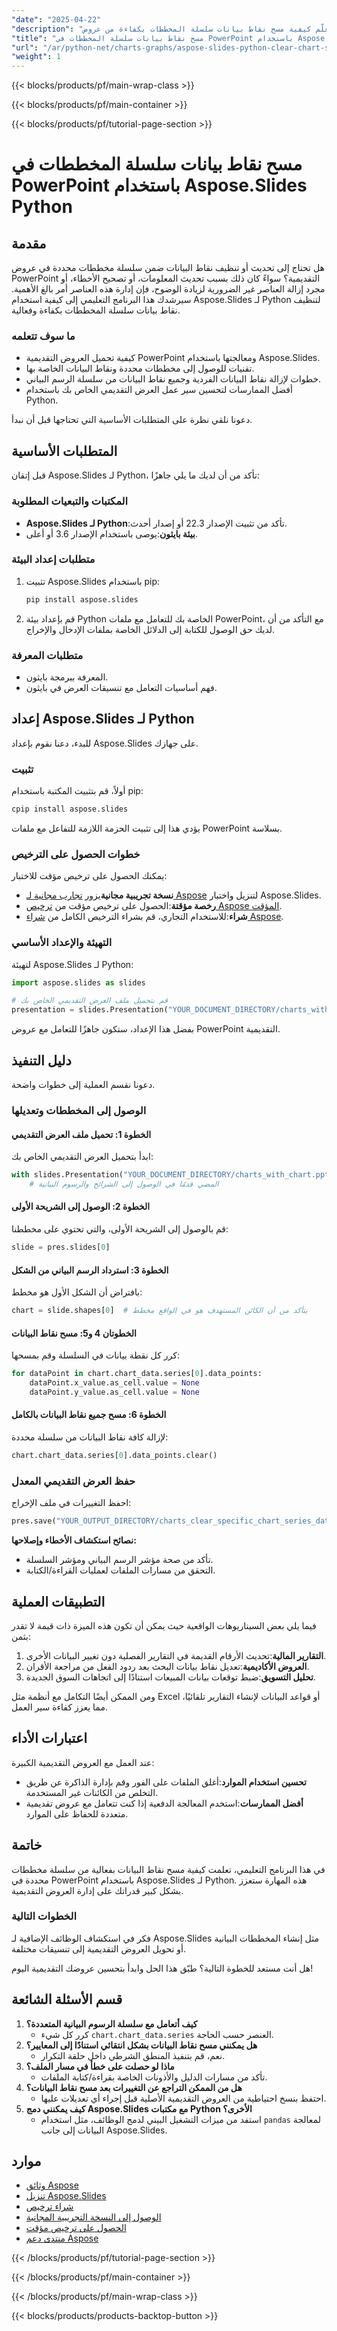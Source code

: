 ```yaml
---
"date": "2025-04-22"
"description": "تعلّم كيفية مسح نقاط بيانات سلسلة المخططات بكفاءة من عروض PowerPoint التقديمية باستخدام Aspose.Slides لـ Python. بسّط سير عمل إدارة عروضك التقديمية اليوم."
"title": "مسح نقاط بيانات سلسلة المخططات في PowerPoint باستخدام Aspose.Slides Python"
"url": "/ar/python-net/charts-graphs/aspose-slides-python-clear-chart-series-data-points/"
"weight": 1
---
```


{{< blocks/products/pf/main-wrap-class >}}

{{< blocks/products/pf/main-container >}}

{{< blocks/products/pf/tutorial-page-section >}}
# مسح نقاط بيانات سلسلة المخططات في PowerPoint باستخدام Aspose.Slides Python

## مقدمة

هل تحتاج إلى تحديث أو تنظيف نقاط البيانات ضمن سلسلة مخططات محددة في عروض PowerPoint التقديمية؟ سواءً كان ذلك بسبب تحديث المعلومات، أو تصحيح الأخطاء، أو مجرد إزالة العناصر غير الضرورية لزيادة الوضوح، فإن إدارة هذه العناصر أمر بالغ الأهمية. سيرشدك هذا البرنامج التعليمي إلى كيفية استخدام Aspose.Slides لـ Python لتنظيف نقاط بيانات سلسلة المخططات بكفاءة وفعالية.

### ما سوف تتعلمه
- كيفية تحميل العروض التقديمية PowerPoint ومعالجتها باستخدام Aspose.Slides.
- تقنيات للوصول إلى مخططات محددة ونقاط البيانات الخاصة بها.
- خطوات لإزالة نقاط البيانات الفردية وجميع نقاط البيانات من سلسلة الرسم البياني.
- أفضل الممارسات لتحسين سير عمل العرض التقديمي الخاص بك باستخدام Python.

دعونا نلقي نظرة على المتطلبات الأساسية التي تحتاجها قبل أن نبدأ.

## المتطلبات الأساسية

قبل إتقان Aspose.Slides لـ Python، تأكد من أن لديك ما يلي جاهزًا:

### المكتبات والتبعيات المطلوبة
- **Aspose.Slides لـ Python**:تأكد من تثبيت الإصدار 22.3 أو إصدار أحدث.
- **بيئة بايثون**:يوصى باستخدام الإصدار 3.6 أو أعلى.

### متطلبات إعداد البيئة

1. تثبيت Aspose.Slides باستخدام pip:
   ```bash
   pip install aspose.slides
   ```

2. قم بإعداد بيئة Python الخاصة بك للتعامل مع ملفات PowerPoint، مع التأكد من أن لديك حق الوصول للكتابة إلى الدلائل الخاصة بملفات الإدخال والإخراج.

### متطلبات المعرفة
- المعرفة ببرمجة بايثون.
- فهم أساسيات التعامل مع تنسيقات العرض في بايثون.

## إعداد Aspose.Slides لـ Python

للبدء، دعنا نقوم بإعداد Aspose.Slides على جهازك.

### تثبيت

أولاً، قم بتثبيت المكتبة باستخدام pip:
```bash
cpip install aspose.slides
```

يؤدي هذا إلى تثبيت الحزمة اللازمة للتفاعل مع ملفات PowerPoint بسلاسة.

### خطوات الحصول على الترخيص

يمكنك الحصول على ترخيص مؤقت للاختبار:
- **نسخة تجريبية مجانية**يزور [تجارب مجانية لـ Aspose](https://releases.aspose.com/slides/python-net/) لتنزيل واختبار Aspose.Slides.
- **رخصة مؤقتة**:الحصول على ترخيص مؤقت من [ترخيص Aspose المؤقت](https://purchase.aspose.com/temporary-license/).
- **شراء**:للاستخدام التجاري، قم بشراء الترخيص الكامل من [شراء Aspose](https://purchase.aspose.com/buy).

### التهيئة والإعداد الأساسي

لتهيئة Aspose.Slides لـ Python:
```python
import aspose.slides as slides

# قم بتحميل ملف العرض التقديمي الخاص بك
presentation = slides.Presentation("YOUR_DOCUMENT_DIRECTORY/charts_with_chart.pptx")
```

بفضل هذا الإعداد، ستكون جاهزًا للتعامل مع عروض PowerPoint التقديمية.

## دليل التنفيذ

دعونا نقسم العملية إلى خطوات واضحة.

### الوصول إلى المخططات وتعديلها

#### الخطوة 1: تحميل ملف العرض التقديمي
ابدأ بتحميل العرض التقديمي الخاص بك:
```python
with slides.Presentation("YOUR_DOCUMENT_DIRECTORY/charts_with_chart.pptx") as pres:
    # المضي قدمًا في الوصول إلى الشرائح والرسوم البيانية
```

#### الخطوة 2: الوصول إلى الشريحة الأولى
قم بالوصول إلى الشريحة الأولى، والتي تحتوي على مخططنا:
```python
slide = pres.slides[0]
```

#### الخطوة 3: استرداد الرسم البياني من الشكل
بافتراض أن الشكل الأول هو مخطط:
```python
chart = slide.shapes[0]  # يتأكد من أن الكائن المستهدف هو في الواقع مخطط
```

#### الخطوتان 4 و5: مسح نقاط البيانات
كرر كل نقطة بيانات في السلسلة وقم بمسحها:
```python
for dataPoint in chart.chart_data.series[0].data_points:
    dataPoint.x_value.as_cell.value = None
    dataPoint.y_value.as_cell.value = None
```

#### الخطوة 6: مسح جميع نقاط البيانات بالكامل
لإزالة كافة نقاط البيانات من سلسلة محددة:
```python
chart.chart_data.series[0].data_points.clear()
```

### حفظ العرض التقديمي المعدل
احفظ التغييرات في ملف الإخراج:
```python
pres.save("YOUR_OUTPUT_DIRECTORY/charts_clear_specific_chart_series_datapoints_data_out.pptx", slides.export.SaveFormat.PPTX)
```

**نصائح استكشاف الأخطاء وإصلاحها:**
- تأكد من صحة مؤشر الرسم البياني ومؤشر السلسلة.
- التحقق من مسارات الملفات لعمليات القراءة/الكتابة.

## التطبيقات العملية

فيما يلي بعض السيناريوهات الواقعية حيث يمكن أن تكون هذه الميزة ذات قيمة لا تقدر بثمن:

1. **التقارير المالية**:تحديث الأرقام القديمة في التقارير الفصلية دون تغيير البيانات الأخرى.
2. **العروض الأكاديمية**:تعديل نقاط بيانات البحث بعد ردود الفعل من مراجعة الأقران.
3. **تحليل التسويق**:ضبط توقعات بيانات المبيعات استنادًا إلى اتجاهات السوق الجديدة.

ومن الممكن أيضًا التكامل مع أنظمة مثل Excel أو قواعد البيانات لإنشاء التقارير تلقائيًا، مما يعزز كفاءة سير العمل.

## اعتبارات الأداء

عند العمل مع العروض التقديمية الكبيرة:
- **تحسين استخدام الموارد**:أغلق الملفات على الفور وقم بإدارة الذاكرة عن طريق التخلص من الكائنات غير المستخدمة.
- **أفضل الممارسات**:استخدم المعالجة الدفعية إذا كنت تتعامل مع عروض تقديمية متعددة للحفاظ على الموارد.

## خاتمة
في هذا البرنامج التعليمي، تعلمت كيفية مسح نقاط البيانات بفعالية من سلسلة مخططات محددة في PowerPoint باستخدام Aspose.Slides لـ Python. هذه المهارة ستعزز بشكل كبير قدراتك على إدارة العروض التقديمية.

### الخطوات التالية
فكر في استكشاف الوظائف الإضافية لـ Aspose.Slides مثل إنشاء المخططات البيانية أو تحويل العروض التقديمية إلى تنسيقات مختلفة.

هل أنت مستعد للخطوة التالية؟ طبّق هذا الحل وابدأ بتحسين عروضك التقديمية اليوم!

## قسم الأسئلة الشائعة
1. **كيف أتعامل مع سلسلة الرسوم البيانية المتعددة؟**
   - كرر كل شيء `chart.chart_data.series` العنصر حسب الحاجة.
2. **هل يمكنني مسح نقاط البيانات بشكل انتقائي استنادًا إلى المعايير؟**
   - نعم، قم بتنفيذ المنطق الشرطي داخل حلقة التكرار.
3. **ماذا لو حصلت على خطأ في مسار الملف؟**
   - تأكد من مسارات الدليل والأذونات الخاصة بقراءة/كتابة الملفات.
4. **هل من الممكن التراجع عن التغييرات بعد مسح نقاط البيانات؟**
   - احتفظ بنسخ احتياطية من العروض التقديمية الأصلية قبل إجراء أي تعديلات عليها.
5. **كيف يمكنني دمج Aspose.Slides مع مكتبات Python الأخرى؟**
   - استفد من ميزات التشغيل البيني لدمج الوظائف، مثل استخدام `pandas` لمعالجة البيانات إلى جانب Aspose.Slides.

## موارد
- [وثائق Aspose](https://reference.aspose.com/slides/python-net/)
- [تنزيل Aspose.Slides](https://releases.aspose.com/slides/python-net/)
- [شراء ترخيص](https://purchase.aspose.com/buy)
- [الوصول إلى النسخة التجريبية المجانية](https://releases.aspose.com/slides/python-net/)
- [الحصول على ترخيص مؤقت](https://purchase.aspose.com/temporary-license/)
- [منتدى دعم Aspose](https://forum.aspose.com/c/slides/11)

{{< /blocks/products/pf/tutorial-page-section >}}

{{< /blocks/products/pf/main-container >}}

{{< /blocks/products/pf/main-wrap-class >}}

{{< blocks/products/products-backtop-button >}}